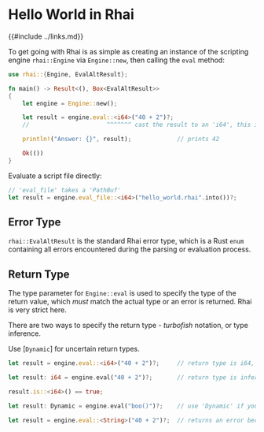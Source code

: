 Hello World in Rhai
===================

{{#include ../links.md}}

To get going with Rhai is as simple as creating an instance of the scripting engine `rhai::Engine` via
`Engine::new`, then calling the `eval` method:

```rust
use rhai::{Engine, EvalAltResult};

fn main() -> Result<(), Box<EvalAltResult>>
{
    let engine = Engine::new();

    let result = engine.eval::<i64>("40 + 2")?;
    //                      ^^^^^^^ cast the result to an 'i64', this is required

    println!("Answer: {}", result);             // prints 42

    Ok(())
}
```

Evaluate a script file directly:

```rust
// 'eval_file' takes a 'PathBuf'
let result = engine.eval_file::<i64>("hello_world.rhai".into())?;
```


Error Type
----------

`rhai::EvalAltResult` is the standard Rhai error type, which is a Rust `enum` containing all errors encountered
during the parsing or evaluation process.


Return Type
-----------

The type parameter for `Engine::eval` is used to specify the type of the return value,
which _must_ match the actual type or an error is returned. Rhai is very strict here.

There are two ways to specify the return type - _turbofish_ notation, or type inference.

Use [`Dynamic`] for uncertain return types.

```rust
let result = engine.eval::<i64>("40 + 2")?;     // return type is i64, specified using 'turbofish' notation

let result: i64 = engine.eval("40 + 2")?;       // return type is inferred to be i64

result.is::<i64>() == true;

let result: Dynamic = engine.eval("boo()")?;    // use 'Dynamic' if you're not sure what type it'll be!

let result = engine.eval::<String>("40 + 2")?;  // returns an error because the actual return type is i64, not String
```
